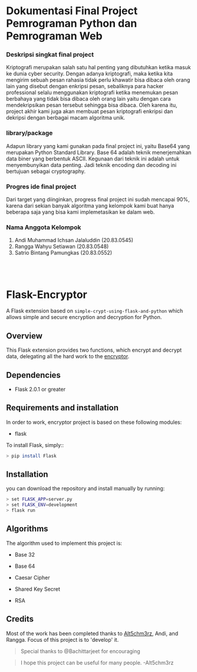 
# Dokumentasi Final Project Pemrograman Python dan Pemrograman Web

### Deskripsi singkat final project
Kriptografi merupakan salah satu hal penting yang dibutuhkan ketika masuk ke dunia
cyber security. Dengan adanya kriptografi, maka ketika kita mengirim sebuah pesan rahasia
tidak perlu khawatir bisa dibaca oleh orang lain yang disebut dengan enkripsi pesan,
sebaliknya para hacker professional selalu menggunakan kriptografi ketika menemukan
pesan berbahaya yang tidak bisa dibaca oleh orang lain yaitu dengan cara mendekripsikan
pesan tersebut sehingga bisa dibaca. Oleh karena itu, project akhir kami juga akan membuat
pesan kriptografi enkripsi dan dekripsi dengan berbagai macam algoritma unik.

### library/package  
Adapun library yang kami gunakan pada final project ini, yaitu Base64 yang merupakan Python Standard Library. 
Base 64 adalah teknik menerjemahkan data biner yang berbentuk ASCII. Kegunaan dari teknik ini adalah
untuk menyembunyikan data penting. Jadi teknik encoding dan decoding ini bertujuan
sebagai cryptography.

### Progres ide final project
Dari target yang diinginkan, progress final project ini sudah mencapai 90%, karena dari
sekian banyak algoritma yang kelompok kami buat hanya beberapa saja yang bisa kami
implemetasikan ke dalam web.

### Nama Anggota Kelompok
1. Andi Muhammad Ichsan Jalaluddin (20.83.0545)
2. Rangga Wahyu Setiawan (20.83.0548)
3. Satrio Bintang Pamungkas (20.83.0552)

<br/>
<br/>

# Flask-Encryptor

A Flask extension based on `simple-crypt-using-flask-and-python` which allows simple and secure encryption and decryption for Python.

## Overview

This Flask extension provides two functions, which encrypt and decrypt data, delegating all the hard work to the [encryptor](https://github.com/satriobintang/encryptor.github.io).

## Dependencies

 - Flask 2.0.1 or greater

## Requirements and installation

In order to work, encryptor project is based on these following modules:

- flask

To install Flask, simply::

```bash
> pip install Flask
```

## Installation
you can download the repository and install manually by running:

```bash
> set FLASK_APP=server.py
> set FLASK_ENV=development
> flask run
```

## Algorithms

The algorithm used to implement this project is:

* Base 32

* Base 64

* Caesar Cipher

* Shared Key Secret

* RSA

## Credits

Most of the work has been completed thanks to [Alt5chm3rz](https://github.com/satriobintang), Andi, and Rangga. Focus of this project is to 'develop' it.

>Special thanks to @Bachittarjeet for encouraging

>I hope this project can be useful for many people. -Alt5chm3rz
